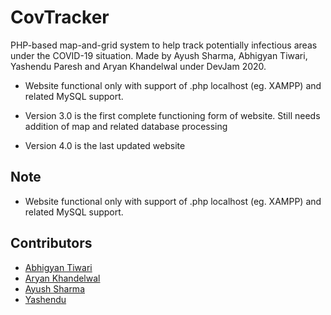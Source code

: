 # CovTracker

PHP-based map-and-grid system to help track potentially infectious areas under the COVID-19 situation. 
Made by Ayush Sharma, Abhigyan Tiwari, Yashendu Paresh and Aryan Khandelwal under DevJam 2020.

- Website functional only with support of .php localhost (eg. XAMPP) and related MySQL support.

- Version 3.0 is the first complete functioning form of website. Still needs addition of map and related database processing

- Version 4.0 is the last updated website

## Note 
* Website functional only with support of .php localhost (eg. XAMPP) and related MySQL support.

## Contributors
* [Abhigyan Tiwari](https://github.com/abhigyantiwari42)
* [Aryan Khandelwal](https://github.com/Ark2307)
* [Ayush Sharma](https://github.com/ayayushsharma)
* [Yashendu](https://github.com/Spirit-ofJoy)
